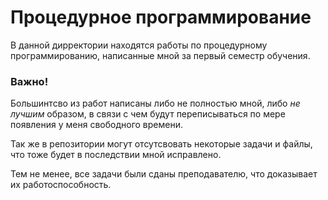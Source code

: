 # Процедурное программирование

В данной дирректории находятся работы по процедурному программированию, написанные мной за первый семестр обучения.

### Важно!

Большинтсво из работ написаны либо не полностью мной, либо *не лучшим* образом, в связи с чем будут переписываться по мере появления у меня свободного времени.

Так же в репозитории могут отсутсвовать некоторые задачи и файлы, что тоже будет в последствии мной исправлено.

Тем не менее, все задачи были сданы преподавателю, что доказывает их работоспособность.
